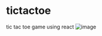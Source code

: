 # tictactoe
tic tac toe game using react
![image](https://github.com/rishisahu8459/tictactoe/assets/49360938/27618141-f35b-4eed-867b-2583bc9eb23c)
